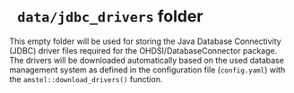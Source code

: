 # ` data/jdbc_drivers` folder 

This empty folder will be used for storing the Java Database Connectivity (JDBC)
driver files required for the OHDSI/DatabaseConnector package. The drivers
will be downloaded automatically based on the used database management system
as defined in the configuration file (`config.yaml`) with the
`amstel::download_drivers()` function.
    


